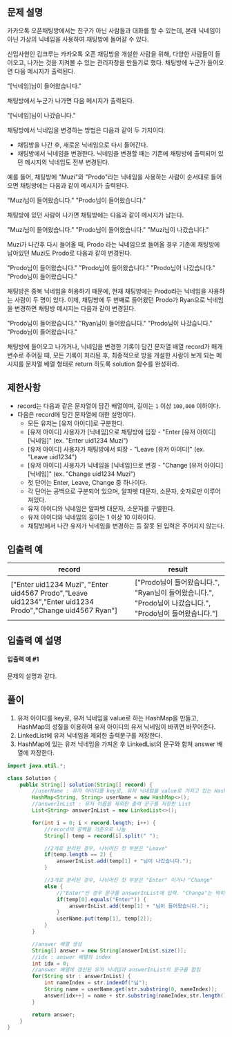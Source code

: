 ## 문제 설명
카카오톡 오픈채팅방에서는 친구가 아닌 사람들과 대화를 할 수 있는데, 본래 닉네임이 아닌 가상의 닉네임을 사용하여 채팅방에 들어갈 수 있다.

신입사원인 김크루는 카카오톡 오픈 채팅방을 개설한 사람을 위해, 다양한 사람들이 들어오고, 나가는 것을 지켜볼 수 있는 관리자창을 만들기로 했다. 채팅방에 누군가 들어오면 다음 메시지가 출력된다.

"[닉네임]님이 들어왔습니다."

채팅방에서 누군가 나가면 다음 메시지가 출력된다.

"[닉네임]님이 나갔습니다."

채팅방에서 닉네임을 변경하는 방법은 다음과 같이 두 가지이다.

- 채팅방을 나간 후, 새로운 닉네임으로 다시 들어간다.
- 채팅방에서 닉네임을 변경한다.
닉네임을 변경할 때는 기존에 채팅방에 출력되어 있던 메시지의 닉네임도 전부 변경된다.

예를 들어, 채팅방에 "Muzi"와 "Prodo"라는 닉네임을 사용하는 사람이 순서대로 들어오면 채팅방에는 다음과 같이 메시지가 출력된다.

"Muzi님이 들어왔습니다."
"Prodo님이 들어왔습니다."

채팅방에 있던 사람이 나가면 채팅방에는 다음과 같이 메시지가 남는다.

"Muzi님이 들어왔습니다."
"Prodo님이 들어왔습니다."
"Muzi님이 나갔습니다."

Muzi가 나간후 다시 들어올 때, Prodo 라는 닉네임으로 들어올 경우 기존에 채팅방에 남아있던 Muzi도 Prodo로 다음과 같이 변경된다.

"Prodo님이 들어왔습니다."
"Prodo님이 들어왔습니다."
"Prodo님이 나갔습니다."
"Prodo님이 들어왔습니다."

채팅방은 중복 닉네임을 허용하기 때문에, 현재 채팅방에는 Prodo라는 닉네임을 사용하는 사람이 두 명이 있다. 이제, 채팅방에 두 번째로 들어왔던 Prodo가 Ryan으로 닉네임을 변경하면 채팅방 메시지는 다음과 같이 변경된다.

"Prodo님이 들어왔습니다."
"Ryan님이 들어왔습니다."
"Prodo님이 나갔습니다."
"Prodo님이 들어왔습니다."

채팅방에 들어오고 나가거나, 닉네임을 변경한 기록이 담긴 문자열 배열 record가 매개변수로 주어질 때, 모든 기록이 처리된 후, 최종적으로 방을 개설한 사람이 보게 되는 메시지를 문자열 배열 형태로 return 하도록 solution 함수를 완성하라.

## 제한사항
- record는 다음과 같은 문자열이 담긴 배열이며, 길이는 `1` 이상 `100,000` 이하이다.
- 다음은 record에 담긴 문자열에 대한 설명이다.
  - 모든 유저는 [유저 아이디]로 구분한다.
  - [유저 아이디] 사용자가 [닉네임]으로 채팅방에 입장 - "Enter [유저 아이디] [닉네임]" (ex. "Enter uid1234 Muzi")
  - [유저 아이디] 사용자가 채팅방에서 퇴장 - "Leave [유저 아이디]" (ex. "Leave uid1234")
  - [유저 아이디] 사용자가 닉네임을 [닉네임]으로 변경 - "Change [유저 아이디] [닉네임]" (ex. "Change uid1234 Muzi")
  - 첫 단어는 Enter, Leave, Change 중 하나이다.
  - 각 단어는 공백으로 구분되어 있으며, 알파벳 대문자, 소문자, 숫자로만 이루어져있다.
  - 유저 아이디와 닉네임은 알파벳 대문자, 소문자를 구별한다.
  - 유저 아이디와 닉네임의 길이는 1 이상 10 이하이다.
  - 채팅방에서 나간 유저가 닉네임을 변경하는 등 잘못 된 입력은 주어지지 않는다.

## 입출력 예
|record|result|
|--|--|
|["Enter uid1234 Muzi", "Enter uid4567 Prodo","Leave uid1234","Enter uid1234 Prodo","Change uid4567 Ryan"]|["Prodo님이 들어왔습니다.", "Ryan님이 들어왔습니다.", "Prodo님이 나갔습니다.", "Prodo님이 들어왔습니다."]|

## 입출력 예 설명
#### 입출력 예 #1
문제의 설명과 같다.

## 풀이
1. 유저 아이디를 key로, 유저 닉네임을 value로 하는 HashMap을 만들고, HashMap의 성질을 이용하여 유저 아이디의 유저 닉네임이 바뀌면 바꾸어준다.
2. LinkedList에 유저 닉네임을 제외한 출력문구를 저장한다.
3. HashMap에 있는 유저 닉네임을 가져온 후 LinkedList의 문구와 합쳐 answer 배열에 저장한다.

```java
import java.util.*;

class Solution {
    public String[] solution(String[] record) {
        //userName : 유저 아이디를 key로, 유저 닉네임을 value로 가지고 있는 HashMap
        HashMap<String, String> userName = new HashMap<>();
        //answerInList : 유저 이름을 제외한 출력 문구를 저장한 List
        List<String> answerInList = new LinkedList<>();

        for(int i = 0; i < record.length; i++) {
            //record의 공백을 기준으로 나눔
            String[] temp = record[i].split(" ");

            //2개로 분리된 경우, 나뉘어진 첫 부분은 "Leave"
            if(temp.length == 2) {
                answerInList.add(temp[1] + "님이 나갔습니다.");
            }

            //3개로 분리된 경우, 나뉘어진 첫 부분은 "Enter" 이거나 "Change"
            else {
                //"Enter"인 경우 문구를 answerInList에 입력. "Change"는 딱히 문구가 필요 없으므로 유저 닉네임만 바꾸어줌.
                if(temp[0].equals("Enter")) {
                    answerInList.add(temp[1] + "님이 들어왔습니다.");
                }
                userName.put(temp[1], temp[2]);
            }
        }

        //answer 배열 생성
        String[] answer = new String[answerInList.size()];
        //idx : answer 배열의 index
        int idx = 0;
        //answer 배열에 갱신된 유저 닉네임과 answerInList의 문구를 합침
        for(String str : answerInList) {
            int nameIndex = str.indexOf("님");
            String name = userName.get(str.substring(0, nameIndex));
            answer[idx++] = name + str.substring(nameIndex,str.length());
        }

        return answer;
    }
}
```
